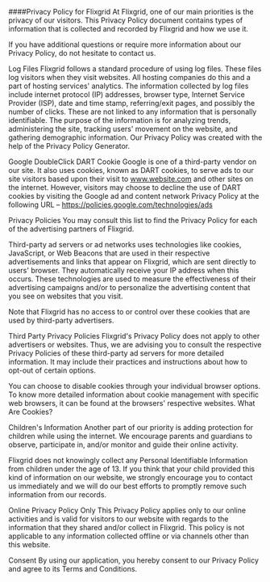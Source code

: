 ####Privacy Policy for Flixgrid
At Flixgrid, one of our main priorities is the privacy of our visitors. This Privacy Policy document contains types of information that is collected and recorded by Flixgrid and how we use it.

If you have additional questions or require more information about our Privacy Policy, do not hesitate to contact us.

Log Files
Flixgrid follows a standard procedure of using log files. These files log visitors when they visit websites. All hosting companies do this and a part of hosting services' analytics. The information collected by log files include internet protocol (IP) addresses, browser type, Internet Service Provider (ISP), date and time stamp, referring/exit pages, and possibly the number of clicks. These are not linked to any information that is personally identifiable. The purpose of the information is for analyzing trends, administering the site, tracking users' movement on the website, and gathering demographic information. Our Privacy Policy was created with the help of the Privacy Policy Generator.

Google DoubleClick DART Cookie
Google is one of a third-party vendor on our site. It also uses cookies, known as DART cookies, to serve ads to our site visitors based upon their visit to www.website.com and other sites on the internet. However, visitors may choose to decline the use of DART cookies by visiting the Google ad and content network Privacy Policy at the following URL – https://policies.google.com/technologies/ads

Privacy Policies
You may consult this list to find the Privacy Policy for each of the advertising partners of Flixgrid.

Third-party ad servers or ad networks uses technologies like cookies, JavaScript, or Web Beacons that are used in their respective advertisements and links that appear on Flixgrid, which are sent directly to users' browser. They automatically receive your IP address when this occurs. These technologies are used to measure the effectiveness of their advertising campaigns and/or to personalize the advertising content that you see on websites that you visit.

Note that Flixgrid has no access to or control over these cookies that are used by third-party advertisers.

Third Party Privacy Policies
Flixgrid's Privacy Policy does not apply to other advertisers or websites. Thus, we are advising you to consult the respective Privacy Policies of these third-party ad servers for more detailed information. It may include their practices and instructions about how to opt-out of certain options.

You can choose to disable cookies through your individual browser options. To know more detailed information about cookie management with specific web browsers, it can be found at the browsers' respective websites. What Are Cookies?

Children's Information
Another part of our priority is adding protection for children while using the internet. We encourage parents and guardians to observe, participate in, and/or monitor and guide their online activity.

Flixgrid does not knowingly collect any Personal Identifiable Information from children under the age of 13. If you think that your child provided this kind of information on our website, we strongly encourage you to contact us immediately and we will do our best efforts to promptly remove such information from our records.

Online Privacy Policy Only
This Privacy Policy applies only to our online activities and is valid for visitors to our website with regards to the information that they shared and/or collect in Flixgrid. This policy is not applicable to any information collected offline or via channels other than this website.

Consent
By using our application, you hereby consent to our Privacy Policy and agree to its Terms and Conditions.
